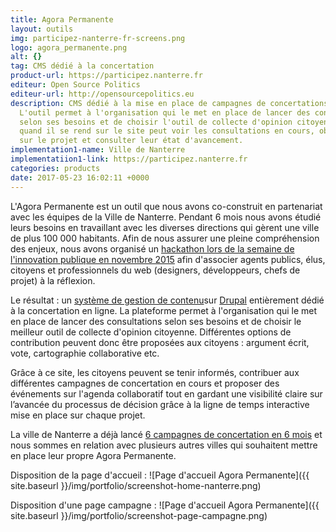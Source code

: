 ```yaml
---
title: Agora Permanente
layout: outils
img: participez-nanterre-fr-screens.png
logo: agora_permanente.png
alt: {}
tag: CMS dédié à la concertation
product-url: https://participez.nanterre.fr
editeur: Open Source Politics
editeur-url: http://opensourcepolitics.eu
description: CMS dédié à la mise en place de campagnes de concertations en ligne.
  L'outil permet à l'organisation qui le met en place de lancer des consultations
  selon ses besoins et de choisir l'outil de collecte d'opinion citoyenne. Le citoyen
  quand il se rend sur le site peut voir les consultations en cours, obtenir de l'information
  sur le projet et consulter leur état d'avancement.
implementation1-name: Ville de Nanterre
implementatiion1-link: https://participez.nanterre.fr
categories: products
date: 2017-05-23 16:02:11 +0000
---
```


L'Agora Permanente est un outil que nous avons co-construit en partenariat avec les équipes de la Ville de Nanterre. Pendant 6 mois nous avons étudié leurs besoins en travaillant avec les diverses directions qui gèrent une ville de plus 100 000 habitants. Afin de nous assurer une pleine compréhension des enjeux, nous avons organisé un [hackathon lors de la semaine de l'innovation publique en novembre 2015](http://www.nanterredigital.fr/hackathon/) afin d'associer agents publics, élus, citoyens et professionnels du web (designers, développeurs, chefs de projet) à la réflexion.

Le résultat : un [système de gestion de contenu](https://fr.wikipedia.org/wiki/Syst%C3%A8me_de_gestion_de_contenu)sur [Drupal](http://www.drupal.fr/) entièrement dédié à la concertation en ligne. La plateforme permet à l'organisation qui le met en place de lancer des consultations selon ses besoins et de choisir le meilleur outil de collecte d'opinion citoyenne. Différentes options de contribution peuvent donc être proposées aux citoyens : argument écrit, vote, cartographie collaborative etc.

Grâce à ce site, les citoyens peuvent se tenir informés, contribuer aux différentes campagnes de concertation en cours et proposer des événements sur l'agenda collaboratif tout en gardant une visibilité claire sur l’avancée du processus de décision grâce à la ligne de temps interactive mise en place sur chaque projet.

La ville de Nanterre a déjà lancé [6 campagnes de concertation en 6 mois](http://www.opensourcepolitics.eu/refs/2016/09/28/participez-nanterre-fr/) et nous sommes en relation avec plusieurs autres villes qui souhaitent mettre en place leur propre Agora Permanente.

Disposition de la page d'accueil :
![Page d'accueil Agora Permanente]({{ site.baseurl }}/img/portfolio/screenshot-home-nanterre.png)

Disposition d'une page campagne :
![Page d'accueil Agora Permanente]({{ site.baseurl }}/img/portfolio/screenshot-page-campagne.png)
